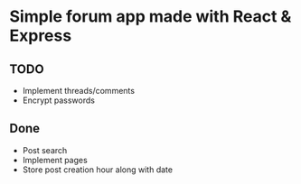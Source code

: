 <h1>Simple forum app made with React & Express</h1>

<h2>TODO</h2>
<ul>
	<li>Implement threads/comments</li>
	<li>Encrypt passwords</li>
</ul>

<h2>Done</h2>
<ul>
	<li>Post search</li>
	<li>Implement pages</li>
	<li>Store post creation hour along with date</li>
</ul>